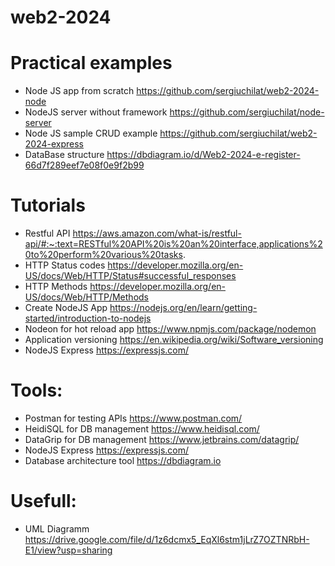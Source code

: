 # web2-2024

# Practical examples
- Node JS app from scratch https://github.com/sergiuchilat/web2-2024-node
- NodeJS server without framework  https://github.com/sergiuchilat/node-server
- Node JS sample CRUD example https://github.com/sergiuchilat/web2-2024-express
- DataBase structure https://dbdiagram.io/d/Web2-2024-e-register-66d7f289eef7e08f0e9f2b99

# Tutorials
- Restful API https://aws.amazon.com/what-is/restful-api/#:~:text=RESTful%20API%20is%20an%20interface,applications%20to%20perform%20various%20tasks.
- HTTP Status codes https://developer.mozilla.org/en-US/docs/Web/HTTP/Status#successful_responses
- HTTP Methods https://developer.mozilla.org/en-US/docs/Web/HTTP/Methods
- Create NodeJS App https://nodejs.org/en/learn/getting-started/introduction-to-nodejs
- Nodeon for hot reload app https://www.npmjs.com/package/nodemon
- Application versioning https://en.wikipedia.org/wiki/Software_versioning
- NodeJS Express https://expressjs.com/

# Tools:
- Postman for testing APIs https://www.postman.com/
- HeidiSQL for DB management https://www.heidisql.com/
- DataGrip for DB management https://www.jetbrains.com/datagrip/
- NodeJS Express https://expressjs.com/
- Database architecture tool https://dbdiagram.io

# Usefull:
- UML Diagramm https://drive.google.com/file/d/1z6dcmx5_EqXl6stm1jLrZ7OZTNRbH-E1/view?usp=sharing
